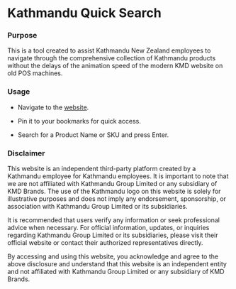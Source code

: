 # Kathmandu Quick Search

### Purpose
This is a tool created to assist Kathmandu New Zealand employees to navigate through the comprehensive collection of Kathmandu products without the delays of the animation speed of the modern KMD website on old POS machines.

### Usage
- Navigate to the [website](https://search.offsite.store/). 

- Pin it to your bookmarks for quick access.

- Search for a Product Name or SKU and press Enter.


### Disclaimer
This website is an independent third-party platform created by a Kathmandu employee for Kathmandu employees. It is important to note that we are not affiliated with Kathmandu Group Limited or any subsidiary of KMD Brands. The use of the Kathmandu logo on this website is solely for illustrative purposes and does not imply any endorsement, sponsorship, or association with Kathmandu Group Limited or its subsidiaries.

It is recommended that users verify any information or seek professional advice when necessary. For official information, updates, or inquiries regarding Kathmandu Group Limited or its subsidiaries, please visit their official website or contact their authorized representatives directly.

By accessing and using this website, you acknowledge and agree to the above disclosure and understand that this website is an independent entity and not affiliated with Kathmandu Group Limited or any subsidiary of KMD Brands.
